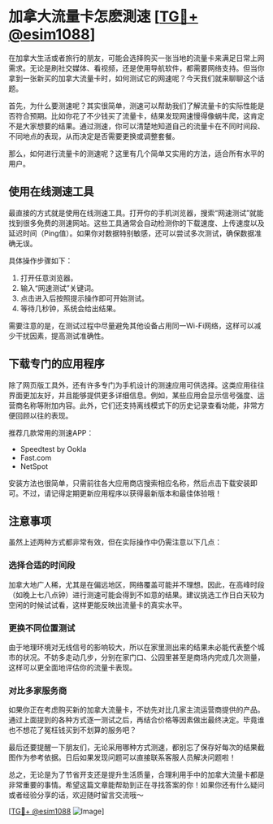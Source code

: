 # 加拿大流量卡怎麽測速 [[TG💪+ @esim1088](https://t.me/s/esim1088)]

在加拿大生活或者旅行的朋友，可能会选择购买一张当地的流量卡来满足日常上网需求。无论是刷社交媒体、看视频，还是使用导航软件，都需要网络支持。但当你拿到一张新买的加拿大流量卡时，如何测试它的网速呢？今天我们就来聊聊这个话题。

首先，为什么要测速呢？其实很简单，测速可以帮助我们了解流量卡的实际性能是否符合预期。比如你花了不少钱买了流量卡，结果发现网速慢得像蜗牛爬，这肯定不是大家想要的结果。通过测速，你可以清楚地知道自己的流量卡在不同时间段、不同地点的表现，从而决定是否需要更换或调整套餐。

那么，如何进行流量卡的测速呢？这里有几个简单又实用的方法，适合所有水平的用户。

## 使用在线测速工具

最直接的方式就是使用在线测速工具。打开你的手机浏览器，搜索“网速测试”就能找到很多免费的测速网站。这些工具通常会自动检测你的下载速度、上传速度以及延迟时间（Ping值）。如果你对数据特别敏感，还可以尝试多次测试，确保数据准确无误。

具体操作步骤如下：
1. 打开任意浏览器。
2. 输入“网速测试”关键词。
3. 点击进入后按照提示操作即可开始测试。
4. 等待几秒钟，系统会给出结果。

需要注意的是，在测试过程中尽量避免其他设备占用同一Wi-Fi网络，这样可以减少干扰因素，提高测试准确性。

## 下载专门的应用程序

除了网页版工具外，还有许多专门为手机设计的测速应用可供选择。这类应用往往界面更加友好，并且能够提供更多详细信息。例如，某些应用会显示信号强度、运营商名称等附加内容。此外，它们还支持离线模式下的历史记录查看功能，非常方便回顾以往的表现。

推荐几款常用的测速APP：
- Speedtest by Ookla
- Fast.com
- NetSpot

安装方法也很简单，只需前往各大应用商店搜索相应名称，然后点击下载安装即可。不过，请记得定期更新应用程序以获得最新版本和最佳体验哦！

## 注意事项

虽然上述两种方式都非常有效，但在实际操作中仍需注意以下几点：

### 选择合适的时间段

加拿大地广人稀，尤其是在偏远地区，网络覆盖可能并不理想。因此，在高峰时段（如晚上七八点钟）进行测速可能会得到不如意的结果。建议挑选工作日白天较为空闲的时候试试看，这样更能反映出流量卡的真实水平。

### 更换不同位置测试

由于地理环境对无线信号的影响较大，所以在家里测出来的结果未必能代表整个城市的状况。不妨多走动几步，分别在家门口、公园里甚至是商场内完成几次测量，这样可以更全面地评估你的流量卡表现。

### 对比多家服务商

如果你正在考虑购买新的加拿大流量卡，不妨先对比几家主流运营商提供的产品。通过上面提到的各种方式逐一测试之后，再结合价格等因素做出最终决定。毕竟谁也不想花了冤枉钱买到不划算的服务吧？

最后还要提醒一下朋友们，无论采用哪种方式测速，都别忘了保存好每次的结果截图作为参考依据。日后如果发现问题可以直接联系客服人员解决问题啦！

总之，无论是为了节省开支还是提升生活质量，合理利用手中的加拿大流量卡都是非常重要的事情。希望这篇文章能帮助到正在寻找答案的你！如果你还有什么疑问或者经验分享的话，欢迎随时留言交流哦～

[[TG💪+ @esim1088](https://t.me/s/esim1088) ![Image](https://i.postimg.cc/4NQfJmqS/Snipaste-2025-05-13-00-14-12.png)]